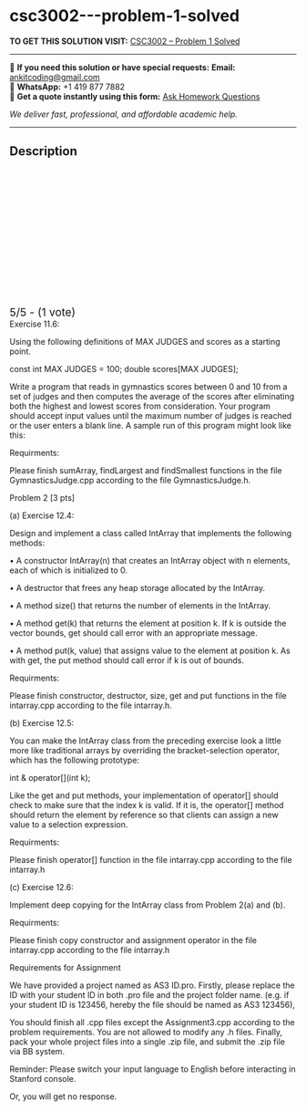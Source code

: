 # csc3002---problem-1-solved
**TO GET THIS SOLUTION VISIT:** [CSC3002 – Problem 1 Solved](https://www.ankitcodinghub.com/product/csc3002-problem-1-2-pts-solved-2/)


---

📩 **If you need this solution or have special requests:** **Email:** ankitcoding@gmail.com  
📱 **WhatsApp:** +1 419 877 7882  
📄 **Get a quote instantly using this form:** [Ask Homework Questions](https://www.ankitcodinghub.com/services/ask-homework-questions/)

*We deliver fast, professional, and affordable academic help.*

---

<h2>Description</h2>



<div class="kk-star-ratings kksr-auto kksr-align-center kksr-valign-top" data-payload="{&quot;align&quot;:&quot;center&quot;,&quot;id&quot;:&quot;121803&quot;,&quot;slug&quot;:&quot;default&quot;,&quot;valign&quot;:&quot;top&quot;,&quot;ignore&quot;:&quot;&quot;,&quot;reference&quot;:&quot;auto&quot;,&quot;class&quot;:&quot;&quot;,&quot;count&quot;:&quot;1&quot;,&quot;legendonly&quot;:&quot;&quot;,&quot;readonly&quot;:&quot;&quot;,&quot;score&quot;:&quot;5&quot;,&quot;starsonly&quot;:&quot;&quot;,&quot;best&quot;:&quot;5&quot;,&quot;gap&quot;:&quot;4&quot;,&quot;greet&quot;:&quot;Rate this product&quot;,&quot;legend&quot;:&quot;5\/5 - (1 vote)&quot;,&quot;size&quot;:&quot;24&quot;,&quot;title&quot;:&quot;CSC3002 - Problem 1 Solved&quot;,&quot;width&quot;:&quot;138&quot;,&quot;_legend&quot;:&quot;{score}\/{best} - ({count} {votes})&quot;,&quot;font_factor&quot;:&quot;1.25&quot;}">

<div class="kksr-stars">

<div class="kksr-stars-inactive">
            <div class="kksr-star" data-star="1" style="padding-right: 4px">


<div class="kksr-icon" style="width: 24px; height: 24px;"></div>
        </div>
            <div class="kksr-star" data-star="2" style="padding-right: 4px">


<div class="kksr-icon" style="width: 24px; height: 24px;"></div>
        </div>
            <div class="kksr-star" data-star="3" style="padding-right: 4px">


<div class="kksr-icon" style="width: 24px; height: 24px;"></div>
        </div>
            <div class="kksr-star" data-star="4" style="padding-right: 4px">


<div class="kksr-icon" style="width: 24px; height: 24px;"></div>
        </div>
            <div class="kksr-star" data-star="5" style="padding-right: 4px">


<div class="kksr-icon" style="width: 24px; height: 24px;"></div>
        </div>
    </div>

<div class="kksr-stars-active" style="width: 138px;">
            <div class="kksr-star" style="padding-right: 4px">


<div class="kksr-icon" style="width: 24px; height: 24px;"></div>
        </div>
            <div class="kksr-star" style="padding-right: 4px">


<div class="kksr-icon" style="width: 24px; height: 24px;"></div>
        </div>
            <div class="kksr-star" style="padding-right: 4px">


<div class="kksr-icon" style="width: 24px; height: 24px;"></div>
        </div>
            <div class="kksr-star" style="padding-right: 4px">


<div class="kksr-icon" style="width: 24px; height: 24px;"></div>
        </div>
            <div class="kksr-star" style="padding-right: 4px">


<div class="kksr-icon" style="width: 24px; height: 24px;"></div>
        </div>
    </div>
</div>


<div class="kksr-legend" style="font-size: 19.2px;">
            5/5 - (1 vote)    </div>
    </div>
Exercise 11.6:

Using the following definitions of MAX JUDGES and scores as a starting point.

const int MAX JUDGES = 100; double scores[MAX JUDGES];

Write a program that reads in gymnastics scores between 0 and 10 from a set of judges and then computes the average of the scores after eliminating both the highest and lowest scores from consideration. Your program should accept input values until the maximum number of judges is reached or the user enters a blank line. A sample run of this program might look like this:

Requirments:

Please finish sumArray, findLargest and findSmallest functions in the file GymnasticsJudge.cpp according to the file GymnasticsJudge.h.

Problem 2 [3 pts]

(a) Exercise 12.4:

Design and implement a class called IntArray that implements the following methods:

• A constructor IntArray(n) that creates an IntArray object with n elements, each of which is initialized to 0.

• A destructor that frees any heap storage allocated by the IntArray.

• A method size() that returns the number of elements in the IntArray.

• A method get(k) that returns the element at position k. If k is outside the vector bounds, get should call error with an appropriate message.

• A method put(k, value) that assigns value to the element at position k. As with get, the put method should call error if k is out of bounds.

Requirments:

Please finish constructor, destructor, size, get and put functions in the file intarray.cpp according to the file intarray.h.

(b) Exercise 12.5:

You can make the IntArray class from the preceding exercise look a little more like traditional arrays by overriding the bracket-selection operator, which has the following prototype:

int &amp; operator[](int k);

Like the get and put methods, your implementation of operator[] should check to make sure that the index k is valid. If it is, the operator[] method should return the element by reference so that clients can assign a new value to a selection expression.

Requirments:

Please finish operator[] function in the file intarray.cpp according to the file intarray.h

(c) Exercise 12.6:

Implement deep copying for the IntArray class from Problem 2(a) and (b).

Requirments:

Please finish copy constructor and assignment operator in the file intarray.cpp according to the file intarray.h

Requirements for Assignment

We have provided a project named as AS3 ID.pro. Firstly, please replace the ID with your student ID in both .pro file and the project folder name. (e.g. if your student ID is 123456, hereby the file should be named as AS3 123456),

You should finish all .cpp files except the Assignment3.cpp according to the problem requirements. You are not allowed to modify any .h files. Finally, pack your whole project files into a single .zip file, and submit the .zip file via BB system.

Reminder: Please switch your input language to English before interacting in Stanford console.

Or, you will get no response.
